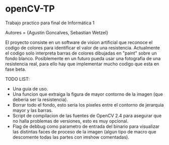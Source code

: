 # openCV-TP 
Trabajo practico para final de Informática 1 

Autores = {Agustin Goncalves, Sebastian Wetzel} 
 
El proyecto consiste en un software de vision artificial que reconoce el codigo de colores para identificar el valor de una resistencia. Actualmente el codigo solo interpreta barras de colores dibujadas en "paint" sobre un fondo blanco. Posiblemente en un futuro pueda usar una fotografia de una resistencia real, para ello hay que implementar mucho codigo que esta en fase beta. 
 
 
TODO LIST: 
* Una guia de uso. 
* Una funcion que extraiga la figura de mayor contorno de la imagen (que deberia ser la resistencia). 
* Borrar todo el fondo, esto seria los pixeles entre el contorno de jerarquia mayor y las barras. 
* Script de compilacion de las fuentes de OpenCV 2.4 para asegurar que no halla problemas de versiones, esto es muy opcional. 
* Flag de debbug como parametro de entrada del binario para visualizar las distintas faces de proceso de la imagen (algun tipo de macro que descomente todas las partes con imshow comentadas). 
 
 
